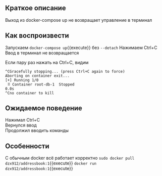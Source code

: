 ## Краткое описание

Выход из docker-compose up не возвращает управление в терминал

## Как воспроизвести

Запускаем `docker-compose up`{{execute}} без `--detach`
Нажимаем Ctrl+C \
Ввод в терминал не возвращается

Если пару раз нажать на Ctrl+C, видим

```text
^CGracefully stopping... (press Ctrl+C again to force)
Aborting on container exit...
[+] Running 1/0
 ⠿ Container root-db-1  Stopped                                                                                                                       0.0s
^Cno container to kill
```

## Ожидаемое поведение

Нажимал Ctrl+C \
Вернулся ввод \
Продолжил вводить команды

## Особенности

С обычным docker всё работает корректно
`sudo docker pull dzx912/addressbook:1`{{execute}}
`docker run dzx912/addressbook:1`{{execute}}